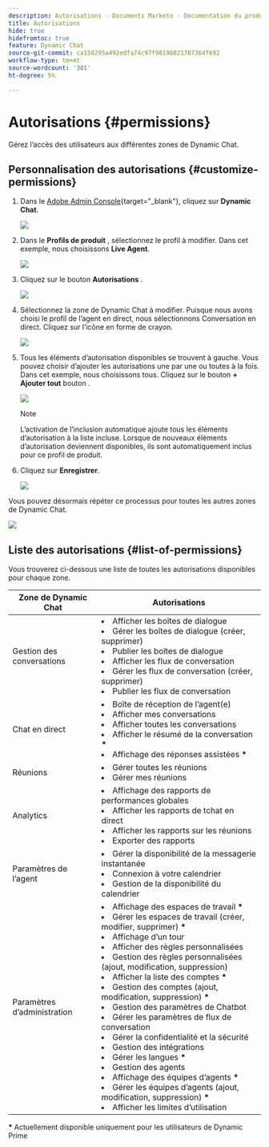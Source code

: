 ```yaml
---
description: Autorisations - Documents Marketo - Documentation du produit
title: Autorisations
hide: true
hidefromtoc: true
feature: Dynamic Chat
source-git-commit: ca158295a492edfa74c97f98196021767364f692
workflow-type: tm+mt
source-wordcount: '301'
ht-degree: 5%

---
```


# Autorisations {#permissions}

Gérez l’accès des utilisateurs aux différentes zones de Dynamic Chat.

## Personnalisation des autorisations {#customize-permissions}

1. Dans le [Adobe Admin Console](https://adminconsole.adobe.com/){target="_blank"}, cliquez sur **Dynamic Chat**.

   ![](assets/permissions-1.png)

1. Dans le **Profils de produit** , sélectionnez le profil à modifier. Dans cet exemple, nous choisissons **Live Agent**.

   ![](assets/permissions-2.png)

1. Cliquez sur le bouton **Autorisations** .

   ![](assets/permissions-3.png)

1. Sélectionnez la zone de Dynamic Chat à modifier. Puisque nous avons choisi le profil de l’agent en direct, nous sélectionnons Conversation en direct. Cliquez sur l’icône en forme de crayon.

   ![](assets/permissions-4.png)

1. Tous les éléments d’autorisation disponibles se trouvent à gauche. Vous pouvez choisir d’ajouter les autorisations une par une ou toutes à la fois. Dans cet exemple, nous choisissons tous. Cliquez sur le bouton **+ Ajouter tout** bouton .

   ![](assets/permissions-5.png)

   >[!NOTE]
   >
   >L’activation de l’inclusion automatique ajoute tous les éléments d’autorisation à la liste incluse. Lorsque de nouveaux éléments d’autorisation deviennent disponibles, ils sont automatiquement inclus pour ce profil de produit.

1. Cliquez sur **Enregistrer**.

   ![](assets/permissions-6.png)

Vous pouvez désormais répéter ce processus pour toutes les autres zones de Dynamic Chat.

![](assets/permissions-7.png)

## Liste des autorisations {#list-of-permissions}

Vous trouverez ci-dessous une liste de toutes les autorisations disponibles pour chaque zone.

<table>
<thead>
  <tr>
    <th>Zone de Dynamic Chat</th>
    <th>Autorisations</th>
  </tr>
</thead>
<tbody>
  <tr>
    <td>Gestion des conversations</td>
    <td><li>Afficher les boîtes de dialogue</li>
    <li>Gérer les boîtes de dialogue (créer, supprimer)</li>
    <li>Publier les boîtes de dialogue</li>
    <li>Afficher les flux de conversation</li>
    <li>Gérer les flux de conversation (créer, supprimer)</li>
    <li>Publier les flux de conversation</li></td>
  </tr>
  <tr>
    <td>Chat en direct</td>
    <td><li>Boîte de réception de l’agent(e)</li>
    <li>Afficher mes conversations</li>
    <li>Afficher toutes les conversations</li>
    <li>Afficher le résumé de la conversation <b>*</b></li>
    <li>Affichage des réponses assistées <b>*</b></li></td>
  </tr>
  <tr>
    <td>Réunions</td>
    <td><li>Gérer toutes les réunions</li>
    <li>Gérer mes réunions</li></td>
  </tr>
  <tr>
    <td>Analytics</td>
    <td><li>Affichage des rapports de performances globales</li>
    <li>Afficher les rapports de tchat en direct</li>
    <li>Afficher les rapports sur les réunions</li>
    <li>Exporter des rapports</li></td>
  </tr>
  <tr>
    <td>Paramètres de l’agent</td>
    <td><li>Gérer la disponibilité de la messagerie instantanée</li>
    <li>Connexion à votre calendrier</li>
    <li>Gestion de la disponibilité du calendrier</li></td>
  </tr>
  <tr>
    <td>Paramètres d’administration</td>
    <td><li>Affichage des espaces de travail <b>*</b></li>
    <li>Gérer les espaces de travail (créer, modifier, supprimer) <b>*</b></li>
    <li>Affichage d’un tour</li>
    <li>Afficher des règles personnalisées</li>
    <li>Gestion des règles personnalisées (ajout, modification, suppression)</li>
    <li>Afficher la liste des comptes <b>*</b></li>
    <li>Gestion des comptes (ajout, modification, suppression) <b>*</b></li>
    <li>Gestion des paramètres de Chatbot</li>
    <li>Gérer les paramètres de flux de conversation</li>
    <li>Gérer la confidentialité et la sécurité</li>
    <li>Gestion des intégrations</li>
    <li>Gérer les langues <b>*</b></li>
    <li>Gestion des agents</li>
    <li>Affichage des équipes d’agents <b>*</b></li>
    <li>Gérer les équipes d’agents (ajout, modification, suppression) <b>*</b></li>
    <li>Afficher les limites d’utilisation</li></td>
  </tr>
</tbody>
</table>

**&#42;** Actuellement disponible uniquement pour les utilisateurs de Dynamic Prime
